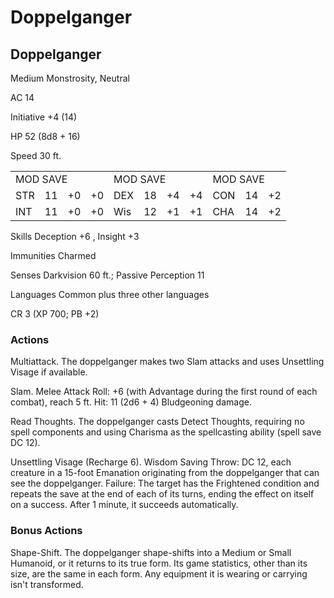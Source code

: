 # Doppelganger

## Doppelganger

Medium Monstrosity, Neutral

AC 14

Initiative +4 (14)

HP 52 (8d8 + 16)

Speed 30 ft.

<table><tr><td colspan="4">MOD SAVE</td><td colspan="4">MOD SAVE</td><td colspan="3">MOD SAVE</td></tr><tr><td>STR</td><td>11</td><td>+0</td><td>+0</td><td>DEX</td><td>18</td><td>+4</td><td>+4</td><td>CON</td><td>14</td><td>+2</td></tr><tr><td>INT</td><td>11</td><td>+0</td><td>+0</td><td>Wis</td><td>12</td><td>+1</td><td>+1</td><td>CHA</td><td>14</td><td>+2</td></tr></table>

Skills Deception  $+6$ , Insight  $+3$

Immunities Charmed

Senses Darkvision 60 ft.; Passive Perception 11

Languages Common plus three other languages

CR 3 (XP 700; PB +2)

### Actions

Multiattack. The doppelganger makes two Slam attacks and uses Unsettling Visage if available.

Slam. Melee Attack Roll: +6 (with Advantage during the first round of each combat), reach 5 ft. Hit: 11 (2d6 + 4) Bludgeoning damage.

Read Thoughts. The doppelganger casts Detect Thoughts, requiring no spell components and using Charisma as the spellcasting ability (spell save DC 12).

Unsettling Visage (Recharge 6). Wisdom Saving Throw: DC 12, each creature in a 15-foot Emanation originating from the doppelganger that can see the doppelganger. Failure: The target has the Frightened condition and repeats the save at the end of each of its turns, ending the effect on itself on a success. After 1 minute, it succeeds automatically.

### Bonus Actions

Shape-Shift. The doppelganger shape-shifts into a Medium or Small Humanoid, or it returns to its true form. Its game statistics, other than its size, are the same in each form. Any equipment it is wearing or carrying isn't transformed.
